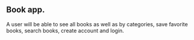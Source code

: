 ## Book app.
A user will be able to see all books as well as by categories, save favorite books, search books, create account and login. 